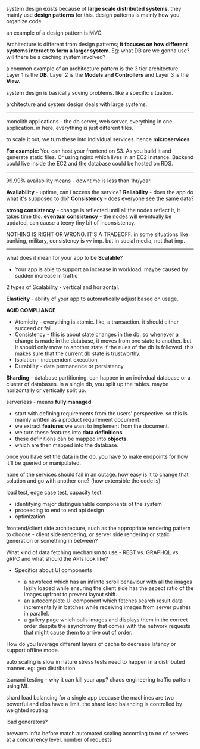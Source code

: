 system design exists because of **large scale distributed systems**. they mainly use **design patterns** for this. design patterns is mainly how you organize code.

an example of a design pattern is MVC.

Architecture is different from design patterns; **it focuses on how different systems interact to form a larger system**. Eg: what DB are we gonna use? will there be a caching system involved? 

a common example of an architecture pattern is the 3 tier architecture. Layer 1 is the **DB**. Layer 2 is the **Models and Controllers** and Layer 3 is the **View.**

system design is basically soving problems. like a specific situation.

architecture and system design deals with large systems.

---

monolith applications - the db server, web server, everything in one application. in here, everything is just different files.

to scale it out, we turn these into individual services. hence **microservices**.

**For example:**
You can host your frontend on S3. As you build it and generate static files. Or using nginx which lives in an EC2 instance. Backend could live inside the EC2 and the database could be hosted on RDS.

---

99.99% availability means - downtime is less than 1hr/year.

**Availability** - uptime, can i access the service?
**Reliability** - does the app do what it's supposed to do?
**Consistency** - does everyone see the same data?

**strong consistency** - change is reflected until all the nodes reflect it, it takes time tho.
**eventual consistency** - the nodes will eventually be updated, can cause a teeny tiny bit of inconsistency.

NOTHING IS RIGHT OR WRONG. IT'S A TRADEOFF. 
in some situations like banking, military, consistency is vv imp. but in social media, not that imp.

---

what does it mean for your app to be **Scalable**?
- Your app is able to support an increase in workload, maybe caused by sudden increase in traffic

2 types of Scalability - vertical and horizontal.

**Elasticity** - ability of your app to automatically adjust based on usage.

**ACID COMPLIANCE**
- Atomicity - everything is atomic. like, a transaction. it should either succeed or fail.
- Consistency - this is about state changes in the db. so whenever a change is made in the database, it moves from one state to another. but it should only move to another state if the rules of the db is followed. this makes sure that the current db state is trustworthy.
- Isolation - independent execution
- Durability - data permanence or persistency

**Sharding** - database partitioning. can happen in an indivdual database or a cluster of databases. in a single db, you split up the tables. maybe horizontally or vertically split up.

serverless - means **fully managed**


- start with defining requirements from the users' perspective. so this is mainly written as a product requirement document.
- we extract **features** we want to implement from the document.
- we turn these features into **data definitions**.
- these definitions can be mapped into **objects**.
- which are then mapped into the database.

once you have set the data in the db, you have to make endpoints for how it'll be queried or manipulated.

none of the services should fail in an outage. how easy is it to change that solution and go with another one? (how extensible the code is)

load test, edge case test, capacity test


- identifying major distinguishable components of the system
- proceeding to end to end api design
- optimization

frontend/client side architecture, such as the appropriate rendering pattern to choose - client side rendering, or server side rendering or static generation or something in between?

What kind of data fetching mechanism to use - REST vs. GRAPHQL vs. gRPC and what should the APIs look like?

- Specifics about UI components

    - a newsfeed which has an infinite scroll behaviour with all the images lazily loaded while ensuring the client side has the aspect ratio of the images upfront to prevent layout shift.
    - an autocomplete UI component which fetches search result data incrementally in batches while receiving images from server pushes in parallel.
    - a gallery page which pulls images and displays them in the correct order despite the asynchrony that comes with the network requests that might cause them to arrive out of order.

How do you leverage different layers of cache to decrease latency or support offline mode.


auto scaling is slow in nature
stress tests need to happen in a distributed manner. eg: geo distribution

tsunami testing - why it can kill your app?
chaos engineering
traffic pattern using ML

shard load balancing for a single app because the machines are two powerful and elbs have a limit. the shard load balancing is controlled by weighted routing


load generators?

prewarm infra before match
automated scaling according to no of servers at a concurrency level, number of requests


